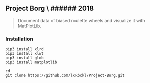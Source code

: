 ## Project Borg \ ###### 2018
> Document data of biased roulette wheels and visualize it with MatPlotLib.

### Installation
```
pip3 install xlrd
pip3 install xlwt
pip3 install glob
pip3 install matplotlib

cd
git clone https://github.com/lxRbckl/Project-Borg.git
```

